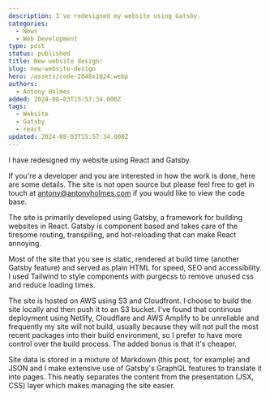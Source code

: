 ```yaml
---
description: I've redesigned my website using Gatsby.
categories:
  - News
  - Web Development
type: post
status: published
title: New website design!
slug: new-website-design
hero: /assets/code-2048x1024.webp
authors:
  - Antony Holmes
added: 2024-08-03T15:57:34.000Z
tags:
  - Website
  - Gatsby
  - react
updated: 2024-08-03T15:57:34.000Z
---
```


I have redesigned my website using React and Gatsby.

<!-- end -->

If you're a developer and you are interested in how the work is done, here are some details. The site is not open source but please feel free to get in touch at [antony@antonyholmes.com](mailto:antony@antonyholmes.com) if you would like to view the code base.

The site is primarily developed using Gatsby, a framework for building websites in React. Gatsby is component based and takes care of the tiresome routing, transpiling, and hot-reloading that can make React annoying.

Most of the site that you see is static, rendered at build time (another Gatsby feature) and served as plain HTML for speed, SEO and accessibility. I used Tailwind to style components with purgecss to remove unused css and reduce loading times.

The site is hosted on AWS using S3 and Cloudfront. I choose to build the site locally and then push it to an S3 bucket. I've found that continous deployment using Netlify, Cloudflare and AWS Amplify to be unreliable and frequently my site will not build, usually because they will not pull the most recent packages into their build environment, so I prefer to have more control over the build process. The added bonus is that it's cheaper.

Site data is stored in a mixture of Markdown (this post, for example) and JSON and I make extensive use of Gatsby's GraphQL features to translate it into pages. This neatly separates the content from the presentation (JSX, CSS) layer which makes managing the site easier.
